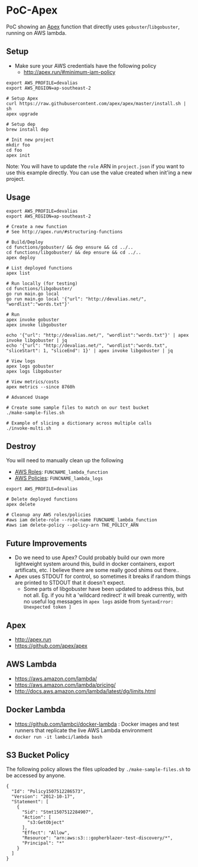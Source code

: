# PoC-Apex

PoC showing an [Apex](http://apex.run/) function that directly uses `gobuster`/`libgobuster`, running on AWS lambda.

## Setup

* Make sure your AWS credentials have the following policy
    * http://apex.run/#minimum-iam-policy

```
export AWS_PROFILE=devalias
export AWS_REGION=ap-southeast-2

# Setup Apex
curl https://raw.githubusercontent.com/apex/apex/master/install.sh | sh
apex upgrade

# Setup dep
brew install dep

# Init new project
mkdir foo
cd foo
apex init
```

Note: You will have to update the `role` ARN in `project.json` if you want to use this example directly. You can use the value created when init'ing a new project.

## Usage

```
export AWS_PROFILE=devalias
export AWS_REGION=ap-southeast-2

# Create a new function
# See http://apex.run/#structuring-functions

# Build/Deploy
cd functions/gobuster/ && dep ensure && cd ../..
cd functions/libgobuster/ && dep ensure && cd ../..
apex deploy

# List deployed functions
apex list

# Run locally (for testing)
cd functions/libgobuster/
go run main.go local
go run main.go local '{"url": "http://devalias.net/", "wordlist":"words.txt"}'

# Run
apex invoke gobuster
apex invoke libgobuster

echo '{"url": "http://devalias.net/", "wordlist":"words.txt"}' | apex invoke libgobuster | jq
echo '{"url": "http://devalias.net/", "wordlist":"words.txt", "sliceStart": 1, "sliceEnd": 1}' | apex invoke libgobuster | jq

# View logs
apex logs gobuster
apex logs libgobuster

# View metrics/costs
apex metrics --since 8760h

# Advanced Usage

# Create some sample files to match on our test bucket
./make-sample-files.sh

# Example of slicing a dictionary across multiple calls
./invoke-multi.sh
```

## Destroy

You will need to manually clean up the following
* [AWS Roles](https://console.aws.amazon.com/iam/home?region=ap-southeast-2#/roles): `FUNCNAME_lambda_function`
* [AWS Policies](https://console.aws.amazon.com/iam/home?region=ap-southeast-2#/policies): `FUNCNAME_lambda_logs`

```
export AWS_PROFILE=devalias

# Delete deployed functions
apex delete

# Cleanup any AWS roles/policies
#aws iam delete-role --role-name FUNCNAME_lambda_function
#aws iam delete-policy --policy-arn THE_POLICY_ARN
```

## Future Improvements

* Do we need to use Apex? Could probably build our own more lightweight system around this, build in docker containers, export artificats, etc. I believe there are some really good shims out there..
* Apex uses STDOUT for control, so sometimes it breaks if random things are printed to STDOUT that it doesn't expect.
    * Some parts of libgobuster have been updated to address this, but not all. Eg. if you hit a 'wildcard redirect' it will break currently, with no useful log messages in `apex logs` aside from `SyntaxError: Unexpected token ]`

## Apex

* http://apex.run
* https://github.com/apex/apex

## AWS Lambda

* https://aws.amazon.com/lambda/
* https://aws.amazon.com/lambda/pricing/
* http://docs.aws.amazon.com/lambda/latest/dg/limits.html

## Docker Lambda

* https://github.com/lambci/docker-lambda : Docker images and test runners that replicate the live AWS Lambda environment
* `docker run -it lambci/lambda bash`

## S3 Bucket Policy

The following policy allows the files uploaded by `./make-sample-files.sh` to be accessed by anyone.

```
{
  "Id": "Policy1507512286573",
  "Version": "2012-10-17",
  "Statement": [
    {
      "Sid": "Stmt1507512284907",
      "Action": [
        "s3:GetObject"
      ],
      "Effect": "Allow",
      "Resource": "arn:aws:s3:::gopherblazer-test-discovery/*",
      "Principal": "*"
    }
  ]
}
```

